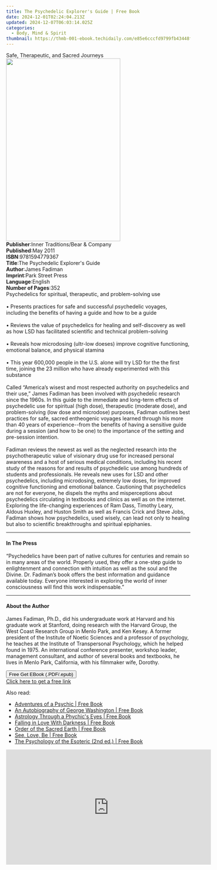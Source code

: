 ```yaml
---
title: The Psychedelic Explorer's Guide | Free Book
date: 2024-12-01T02:24:04.213Z
updated: 2024-12-07T06:03:14.025Z
categories:
  - Body, Mind & Spirit
thumbnail: https://thmb-001-ebook.techidaily.com/e85e6cccfd9799fb43448f503489f025feae61c87125be21c4270e0335ce1171.jpg
---
```

<main id="book-container">
  <div class="flex flex-col">
    <div class="book-brief flex-1 py-6 px-4 sm:p-6 md:py-10 md:px-8">
      <!-- brief-->
      <div class="book-brief-main">Safe, Therapeutic, and Sacred Journeys</div>
    </div>
    <div
      class="book-meta-info flex-1 grid gap-4 col-start-1 col-end-3 row-start-1 sm:mb-6 sm:grid-cols-4 lg:gap-6 lg:col-start-2 lg:row-end-6 lg:row-span-6 lg:mb-0"
    >
      <div
        class="book-meta-info-left place-content-center mt-4 p-4 text-sm leading-6 col-start-2 col-span-2 dark:text-slate-400"
      >
        <img
          class="w-full h-500 object-cover rounded-lg sm:h-255 sm:col-span-2 lg:col-span-full"
          src="https://img-001-ebook.techidaily.com/2e6a5dc40cf04d9449e792a0bb6bb4f580df200508fd956ba250e9933b301abe.jpg"
          alt=""
          width="312"
          height="500"
        />
      </div>
      <div
        class="book-meta-info-right mt-2 col-start-1 row-start-2 col-span-3 self-center"
      >
        <!-- meta data  -->
        <div class="flex flex-col px-4 md:px-8">
          <div class="flex-1">
            <strong>Publisher</strong>:<span class="px-2"
              >Inner Traditions/Bear &amp; Company</span
            >
          </div>
          <div class="flex-1">
            <strong>Published</strong>:<span class="px-2">May 2011</span>
          </div>
          <div class="flex-1">
            <strong>ISBN</strong>:<span class="px-2">9781594779367</span>
          </div>
          <div class="flex-1">
            <strong>Title</strong>:<span class="px-2"
              >The Psychedelic Explorer&#39;s Guide</span
            >
          </div>
          <div class="flex-1">
            <strong>Author</strong>:<span class="px-2">James Fadiman</span>
          </div>
          <div class="flex-1">
            <strong>Imprint</strong>:<span class="px-2">Park Street Press</span>
          </div>
          <div class="flex-1">
            <strong>Language</strong>:<span class="px-2">English</span>
          </div>
          <div class="flex-1">
            <strong>Number of Pages</strong>:<span class="px-2">352</span>
          </div>
        </div>
      </div>
    </div>
    <div class="book-description flex-1 py-6 px-4 sm:p-6 md:py-10 md:px-8">
      <div class="book-description-main">
        <div accordion-content="" id="description">
          Psychedelics for spiritual, therapeutic, and problem-solving use
          <br />
          <br />• Presents practices for safe and successful psychedelic
          voyages, including the benefits of having a guide and how to be a
          guide <br />
          <br />• Reviews the value of psychedelics for healing and
          self-discovery as well as how LSD has facilitated scientific and
          technical problem-solving <br />
          <br />• Reveals how microdosing (ultr-low doeses) improve cognitive
          functioning, emotional balance, and physical stamina <br />
          <br />• This year 600,000 people in the U.S. alone will try LSD for
          the the first time, joining the 23 million who have already
          experimented with this substance <br />
          <br />Called “America’s wisest and most respected authority on
          psychedelics and their use,” James Fadiman has been involved with
          psychedelic research since the 1960s. In this guide to the immediate
          and long-term effects of psychedelic use for spiritual (high dose),
          therapeutic (moderate dose), and problem-solving (low dose and
          microdose) purposes, Fadiman outlines best practices for safe, sacred
          entheogenic voyages learned through his more than 40 years of
          experience--from the benefits of having a sensitive guide during a
          session (and how to be one) to the importance of the setting and
          pre-session intention. <br />
          <br />Fadiman reviews the newest as well as the neglected research
          into the psychotherapeutic value of visionary drug use for increased
          personal awareness and a host of serious medical conditions, including
          his recent study of the reasons for and results of psychedelic use
          among hundreds of students and professionals. He reveals new uses for
          LSD and other psychedelics, including microdosing, extremely low
          doses, for improved cognitive functioning and emotional balance.
          Cautioning that psychedelics are not for everyone, he dispels the
          myths and misperceptions about psychedelics circulating in textbooks
          and clinics as well as on the internet. Exploring the life-changing
          experiences of Ram Dass, Timothy Leary, Aldous Huxley, and Huston
          Smith as well as Francis Crick and Steve Jobs, Fadiman shows how
          psychedelics, used wisely, can lead not only to healing but also to
          scientific breakthroughs and spiritual epiphanies.
        </div>
        <div class="accordion-fader"></div>
      </div>
    </div>
    <div class="book-excerpts flex-1 py-6 px-4 sm:p-6 md:py-10 md:px-8">
      <!-- excerpts-->
      <div class="book-excerpts-main">
        <hr />
        <h4 class="placeholder placeholder-heading">
          <span>In The Press</span>
        </h4>
        <p>
          “Psychedelics have been part of native cultures for centuries and
          remain so in many areas of the world. Properly used, they offer a
          one-step guide to enlightenment and connection with intuition as well
          as the soul and the Divine. Dr. Fadiman’s book offers the best
          information and guidance available today. Everyone interested in
          exploring the world of inner consciousness will find this work
          indispensable.”
        </p>
      </div>
    </div>
    <div class="book-about-author flex-1 py-6 px-4 sm:p-6 md:py-10 md:px-8">
      <!-- about author-->
      <div class="book-main-author-main">
        <hr />
        <h4 class="placeholder placeholder-heading">
          <span>About the Author</span>
        </h4>
        <p>
          James Fadiman, Ph.D., did his undergraduate work at Harvard and his
          graduate work at Stanford, doing research with the Harvard Group, the
          West Coast Research Group in Menlo Park, and Ken Kesey. A former
          president of the Institute of Noetic Sciences and a professor of
          psychology, he teaches at the Institute of Transpersonal Psychology,
          which he helped found in 1975. An international conference presenter,
          workshop leader, management consultant, and author of several books
          and textbooks, he lives in Menlo Park, California, with his filmmaker
          wife, Dorothy.
        </p>
      </div>
    </div>
    <div class="book-free-get flex-1 py-6 px-4 sm:p-6 md:py-10 md:px-8">
      <button
        id="btn-free-get"
        class="bg-blue-500 hover:bg-blue-700 text-white font-bold py-2 px-4 rounded"
      >
        Free Get EBook (.PDF/.epub)
      </button>
      <div id="countdown-display" class="px-2 text-lg mt-2"></div>
      <a
        id="free-link"
        class="hidden bg-blue-500 hover:bg-blue-700 text-white font-bold py-2 px-4 rounded"
        href="https://www.ebooks.com/en-us/book/95783097/the-psychedelic-explorer-s-guide/james-fadiman/"
        target="_blank"
        >Click here to get a free link</a
      >
    </div>
    <script>
      let countdownTime = 0;
      let countdownInterval = null;
      document
        .getElementById('btn-free-get')
        .addEventListener('click', startCountdown);
      function startCountdown() {
        countdownTime = new Date().getTime() + 60000 * 3;
        countdownInterval = setInterval(updateCountdown, 1000);
        document.getElementById('btn-free-get').disabled = true;
        document
          .getElementById('btn-free-get')
          .classList.add('bg-gray-500', 'cursor-not-allowed');
      }
      function updateCountdown() {
        let currentTime = new Date().getTime();
        let timeLeft = countdownTime - currentTime;
        let secondsLeft = Math.floor(timeLeft / 1000);
        document.getElementById('countdown-display').innerHTML =
          `Remaining time: ${secondsLeft} seconds.`;
        if (secondsLeft <= 0) {
          clearInterval(countdownInterval);
          document.getElementById('btn-free-get').classList.add('hidden');
          document.getElementById('free-link').classList.remove('hidden');
          document.getElementById('countdown-display').innerHTML = '';
        }
      }
    </script>
  </div>
</main>

<ins class="adsbygoogle"
      style="display:block"
      data-ad-client="ca-pub-7571918770474297"
      data-ad-slot="8358498916"
      data-ad-format="auto"
      data-full-width-responsive="true"></ins>
    

<span class="atpl-alsoreadstyle">Also read:</span>
<div><ul>
<li><a href="https://novels-ebooks.techidaily.com/138566230-9781401922634-adventures-of-a-psychic/"><u>Adventures of a Psychic | Free Book</u></a></li>
<li><a href="https://novels-ebooks.techidaily.com/138566229-9781401932114-an-autobiography-of-george-washington/"><u>An Autobiography of George Washington | Free Book</u></a></li>
<li><a href="https://novels-ebooks.techidaily.com/138566228-9781401922603-astrology-through-a-phychics-eyes/"><u>Astrology Through a Phychic's Eyes | Free Book</u></a></li>
<li><a href="https://novels-ebooks.techidaily.com/138565813-9780880500937-falling-in-love-with-darkness/"><u>Falling in Love With Darkness | Free Book</u></a></li>
<li><a href="https://novels-ebooks.techidaily.com/138560203-9781939681874-order-of-the-sacred-earth/"><u>Order of the Sacred Earth | Free Book</u></a></li>
<li><a href="https://novels-ebooks.techidaily.com/138561271-9780281078059-see-love-be/"><u>See, Love, Be | Free Book</u></a></li>
<li><a href="https://novels-ebooks.techidaily.com/138564923-9780880504553-the-psychology-of-the-esoteric-2nd-ed/"><u>The Psychology of the Esoteric (2nd ed.) | Free Book</u></a></li>
</ul></div>

<!-- affiliate ads begin -->
<iframe width="560" height="315" src="https://www.youtube.com/embed/fo4lNZ84x9Q?si=WdcYPZp-9VJnZEnC" title="YouTube video player" frameborder="0" allow="accelerometer; autoplay; clipboard-write; encrypted-media; gyroscope; picture-in-picture; web-share" referrerpolicy="strict-origin-when-cross-origin" allowfullscreen></iframe>
<!-- affiliate ads end -->

